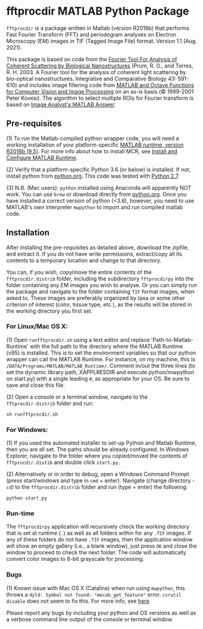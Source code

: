 # fftprocdir MATLAB Python Package

`fftprocdir` is a package written in Matlab (version R2018b) that performs Fast Fourier Transform (FFT) and periodogram analyses on Electron Microscopy (EM) images in TIF (Tagged Image File) format. Version 1.1 (Aug. 2021).

This package is based on code from the [Fourier Tool For Analysis of Coherent Scattering by Biological Nanostructures](https://prumlab.yale.edu/research/fourier-tool-analysis-coherent-scattering-biological-nanostructures) (Prum, R. O., and Torres, R. H. 2003. A Fourier tool for the analysis of coherent light scattering by bio-optical nanostructures. Integrative and Comparative Biology 43: 591-610) and includes image filtering code from [MATLAB and Octave Functions for Computer Vision and Image Processing](https://www.peterkovesi.com/matlabfns/) on an as-is basis (&copy; 1999-2001 Peter Kovesi). The algorithm to select multiple ROIs for Fourier transform is based on [Image Analyst's MATLAB Answer](https://www.mathworks.com/matlabcentral/answers/345466-selecting-multiple-regions-of-interest-with-roipoly).


## Pre-requisites

(1) To run the Matlab-compiled python wrapper code, you will need a working installation of your platform-specific [MATLAB
runtime, version R2018b (9.5)](https://www.mathworks.com/products/compiler/matlab-runtime.html). 
For more info about how to install MCR, see [Install and Configure MATLAB Runtime](https://se.mathworks.com/help/compiler/install-the-matlab-runtime.html).

(2) Verify that a platform-specific Python 3.6 (or below) is installed. If not, install python from [python.org](https://www.python.org). 
This code was tested with [Python 2.7](https://www.python.org/downloads/release/python-2718/).

(3) N.B. (Mac users):
`python` installed using Anaconda will apparently NOT work. You can use `brew` or download directly from [python.org](https://www.python.org). 
Once you have installed a correct version of python (<3.6), however, you need to use MATLAB's own interpreter `mwpython` to import and run compiled matlab code. 



## Installation

After installing the pre-requisites as detailed above, download the zipfile, and extract it. If you do not have write permissions, extract/copy all its contents to a temporary location and change to that directory.

You can, if you wish, copy/move the entire contents of the `fftprocdir.distrib` folder, including the subdirectory `fftprocdirpy` into the folder containing any EM images you wish to analyse. Or you can simply run the package and navigate to the folder containing `TIF` format images, when asked to. These images are preferably organized by taxa or some other criterion of interest (color, tissue type, etc.), as the results will be stored in the working directory you first set. 



### For Linux/Mac OS X:

(1) Open `runfftprocdir.sh` using a text editor and replace 'Path-to-Matlab-Runtime' with the full path to the directory where the 
MATLAB Runtime (v95) is installed. This is to set the environment variables so that our python wrapper can call the MATLAB Runtime.
For instance, on my machine, this is `/DATA/Programs/MATLAB/MATLAB_Runtime/`. Comment in/out the three lines (to set the dynamic library path, XAPPLRESDIR and execute python/mwpython on start.py) with a single leading `#`, as appropriate for your OS. 
Be sure to save and close this file.

(2) Open a console or a terminal window, navigate to the `fftprocdir.distrib` folder and run:

```shell
sh runfftprocdir.sh
```


### For Windows:

(1) If you used the automated installer to set-up Python and Matlab Runtime, then you are all set. The paths should be already configured.
In Windows Explorer, navigate to the folder where you copied/moved the contents of `fftprocdir.distib` and double click `start.py`.

(2) Alternatively or in order to debug, open a Windows Command Prompt (press start/windows and type in `cmd` + enter). Navigate (change directory - `cd`) 
to the `fftprocdir.distrib` folder and run (type + enter) the following:
```shell
python start.py
```


### Run-time

The `fftprocdirpy` application will recursively check the working directory that is set at runtime (`.`) as well as all folders within for any `.TIF` images. 
If any of these folders do not have `.TIF` images, then the application window will show an empty gallery (i.e., a blank window), just press `OK` and close the window to proceed to check the next folder. The code will automatically convert color images to 8-bit grayscale for processing.



### Bugs

(1) Known issue with Mac OS X (Catalina)
when run using `mwpython`, this throws a `dyld: Symbol not found: "mecab_get_feature"` error. `csrutil disable` does not seem to fix this.
For more info, see [here](https://www.mathworks.com/matlabcentral/answers/492796-can-t-call-matlab-from-java-code-with-macos-catalina)

Please report any bugs by including your python and OS versions as well as a verbose command line output of the console or terminal window.
